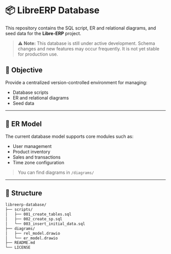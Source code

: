 # 📦 LibreERP Database

This repository contains the SQL script, ER and relational diagrams, and seed data for the **Libre-ERP** project.

> ⚠️ **Note:** This database is still under active development. Schema changes and new features may occur frequently. It is not yet stable for production use.

## 🎯 Objective

Provide a centralized version-controlled environment for managing:
- Database scripts
- ER and relational diagrams
- Seed data

---

## 📐 ER Model

The current database model supports core modules such as:
- User management
- Product inventory
- Sales and transactions
- Time zone configuration

> You can find diagrams in `/diagrams/`

---

## 📁 Structure

```bash
libreerp-database/
├── scripts/
│   ├── 001_create_tables.sql
│   ├── 002_create_sp.sql
│   └── 003_insert_initial_data.sql
├── diagrams/
│   ├── rel_model.drawio
│   └── er_model.drawio
├── README.md
└── LICENSE
